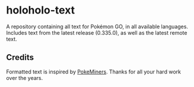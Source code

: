 # holoholo-text
A repository containing all text for Pokémon GO, in all available languages.  
Includes text from the latest release (0.335.0), as well as the latest remote text.

## Credits
Formatted text is inspired by [PokeMiners](https://github.com/PokeMiners). Thanks for all your hard work over the years.